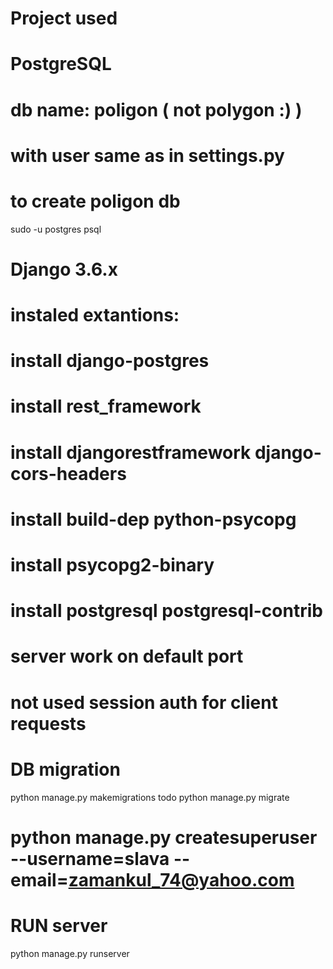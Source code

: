 # Project used

# PostgreSQL
# db name: poligon ( not polygon :) )
# with user same as in settings.py
# to create poligon db
sudo -u postgres psql
# Django 3.6.x
# instaled extantions:

# install django-postgres
# install rest_framework
# install djangorestframework django-cors-headers
# install build-dep python-psycopg
# install psycopg2-binary
# install postgresql postgresql-contrib

# server work on default port
# not used session auth for client requests

# DB migration
python manage.py makemigrations todo
python manage.py migrate

# python manage.py createsuperuser --username=slava --email=zamankul_74@yahoo.com

# RUN server

python manage.py runserver
